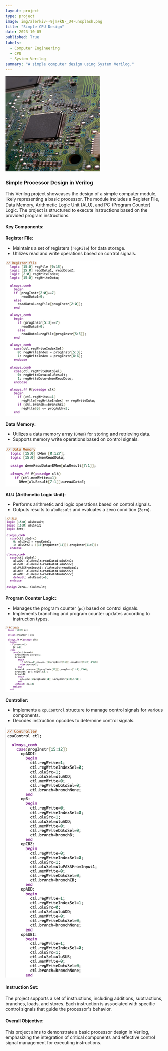 ```yaml
---
layout: project
type: project
image: img/alerkiv--9jmFkN-_U4-unsplash.png
title: "Simple CPU Design"
date: 2023-10-05
published: True
labels:
  - Computer Engineering
  - CPU
  - System Verilog
summary: "A simple computer design using System Verilog."
---
```

<img src="img/alerkiv--9jmFkN-_U4-unsplash.png" alt="Project Image" width="300" height="300">

### Simple Processor Design in Verilog

This Verilog project showcases the design of a simple computer module, likely representing a basic processor. The module includes a Register File, Data Memory, Arithmetic Logic Unit (ALU), and PC (Program Counter) Logic. The project is structured to execute instructions based on the provided program instructions.

#### Key Components:

**Register File:**
   - Maintains a set of registers (`regFile`) for data storage.
   - Utilizes read and write operations based on control signals.

<img width="300px" src = "../img/register-file.png" class="img-thumbnail" img>

**Data Memory:**
   - Utilizes a data memory array (`DMem`) for storing and retrieving data.
   - Supports memory write operations based on control signals.

<img width="300px" src = "../img/data-memory.png" class="img-thumbnail" img>

**ALU (Arithmetic Logic Unit):**
   - Performs arithmetic and logic operations based on control signals.
   - Outputs results to `aluResult` and evaluates a zero condition (`Zero`).

<img width="300px" src = "../img/alu.png" class="img-thumbnail" img>

**Program Counter Logic:**
   - Manages the program counter (`pc`) based on control signals.
   - Implements branching and program counter updates according to instruction types.
  
<img width="300px" src = "../img/pc.png" class="img-thumbnail" img>

**Controller:**
   - Implements a `cpuControl` structure to manage control signals for various components.
   - Decodes instruction opcodes to determine control signals.

<img width="300px" src = "../img/controller.png" class="img-thumbnail" img>

#### Instruction Set:
The project supports a set of instructions, including additions, subtractions, branches, loads, and stores. Each instruction is associated with specific control signals that guide the processor's behavior.

#### Overall Objective:
This project aims to demonstrate a basic processor design in Verilog, emphasizing the integration of critical components and effective control signal management for executing instructions.
